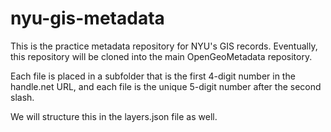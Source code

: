 # nyu-gis-metadata

This is the practice metadata repository for NYU's GIS records. Eventually, this repository will be cloned into the main OpenGeoMetadata repository.

Each file is placed in a subfolder that is the first 4-digit number in the handle.net URL, and each file is the unique 5-digit number after the second slash.

We will structure this in the layers.json file as well.
